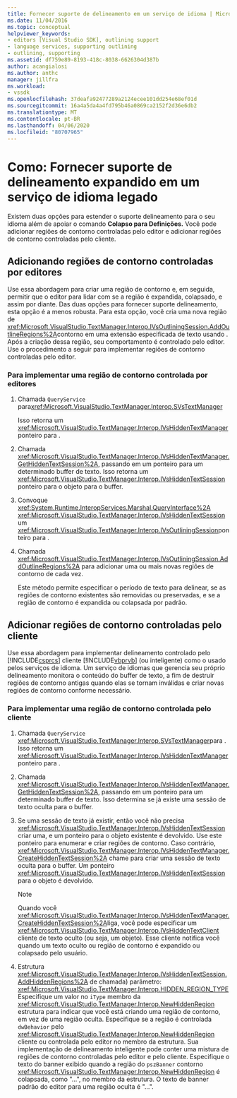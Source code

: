 ```yaml
---
title: Fornecer suporte de delineamento em um serviço de idioma | Microsoft Docs
ms.date: 11/04/2016
ms.topic: conceptual
helpviewer_keywords:
- editors [Visual Studio SDK], outlining support
- language services, supporting outlining
- outlining, supporting
ms.assetid: df759e89-8193-418c-8038-6626304d387b
author: acangialosi
ms.author: anthc
manager: jillfra
ms.workload:
- vssdk
ms.openlocfilehash: 37deafa92477289a2124ecee101dd254e68ef01d
ms.sourcegitcommit: 16a4a5da4a4fd795b46a0869ca2152f2d36e6db2
ms.translationtype: MT
ms.contentlocale: pt-BR
ms.lasthandoff: 04/06/2020
ms.locfileid: "80707965"
---
```

# <a name="how-to-provide-expanded-outlining-support-in-a-legacy-language-service"></a>Como: Fornecer suporte de delineamento expandido em um serviço de idioma legado
Existem duas opções para estender o suporte delineamento para o seu idioma além de apoiar o comando **Colapso para Definições.** Você pode adicionar regiões de contorno controladas pelo editor e adicionar regiões de contorno controladas pelo cliente.

## <a name="adding-editor-controlled-outline-regions"></a>Adicionando regiões de contorno controladas por editores
 Use essa abordagem para criar uma região de contorno e, em seguida, permitir que o editor para lidar com se a região é expandida, colapsado, e assim por diante. Das duas opções para fornecer suporte delineamento, esta opção é a menos robusta. Para esta opção, você cria uma nova região de <xref:Microsoft.VisualStudio.TextManager.Interop.IVsOutliningSession.AddOutlineRegions%2A>contorno em uma extensão especificada de texto usando . Após a criação dessa região, seu comportamento é controlado pelo editor. Use o procedimento a seguir para implementar regiões de contorno controladas pelo editor.

### <a name="to-implement-an-editor-controlled-outline-region"></a>Para implementar uma região de contorno controlada por editores

1. Chamada `QueryService` para<xref:Microsoft.VisualStudio.TextManager.Interop.SVsTextManager>

     Isso retorna um <xref:Microsoft.VisualStudio.TextManager.Interop.IVsHiddenTextManager>ponteiro para .

2. Chamada <xref:Microsoft.VisualStudio.TextManager.Interop.IVsHiddenTextManager.GetHiddenTextSession%2A>, passando em um ponteiro para um determinado buffer de texto. Isso retorna um <xref:Microsoft.VisualStudio.TextManager.Interop.IVsHiddenTextSession> ponteiro para o objeto para o buffer.

3. Convoque <xref:System.Runtime.InteropServices.Marshal.QueryInterface%2A> <xref:Microsoft.VisualStudio.TextManager.Interop.IVsHiddenTextSession> um <xref:Microsoft.VisualStudio.TextManager.Interop.IVsOutliningSession>ponteiro para .

4. Chamada <xref:Microsoft.VisualStudio.TextManager.Interop.IVsOutliningSession.AddOutlineRegions%2A> para adicionar uma ou mais novas regiões de contorno de cada vez.

     Este método permite especificar o período de texto para delinear, se as regiões de contorno existentes são removidas ou preservadas, e se a região de contorno é expandida ou colapsada por padrão.

## <a name="add-client-controlled-outline-regions"></a>Adicionar regiões de contorno controladas pelo cliente
 Use essa abordagem para implementar delineamento controlado pelo [!INCLUDE[csprcs](../../data-tools/includes/csprcs_md.md)] cliente [!INCLUDE[vbprvb](../../code-quality/includes/vbprvb_md.md)] (ou inteligente) como o usado pelos serviços de idioma. Um serviço de idiomas que gerencia seu próprio delineamento monitora o conteúdo do buffer de texto, a fim de destruir regiões de contorno antigas quando elas se tornam inválidas e criar novas regiões de contorno conforme necessário.

### <a name="to-implement-a-client-controlled-outline-region"></a>Para implementar uma região de contorno controlada pelo cliente

1. Chamada `QueryService` <xref:Microsoft.VisualStudio.TextManager.Interop.SVsTextManager>para . Isso retorna um <xref:Microsoft.VisualStudio.TextManager.Interop.IVsHiddenTextManager>ponteiro para .

2. Chamada <xref:Microsoft.VisualStudio.TextManager.Interop.IVsHiddenTextManager.GetHiddenTextSession%2A>, passando em um ponteiro para um determinado buffer de texto. Isso determina se já existe uma sessão de texto oculta para o buffer.

3. Se uma sessão de texto já existir, então você não precisa <xref:Microsoft.VisualStudio.TextManager.Interop.IVsHiddenTextSession> criar uma, e um ponteiro para o objeto existente é devolvido. Use este ponteiro para enumerar e criar regiões de contorno. Caso contrário, <xref:Microsoft.VisualStudio.TextManager.Interop.IVsHiddenTextManager.CreateHiddenTextSession%2A> chame para criar uma sessão de texto oculta para o buffer. Um ponteiro <xref:Microsoft.VisualStudio.TextManager.Interop.IVsHiddenTextSession> para o objeto é devolvido.

    > [!NOTE]
    > Quando você <xref:Microsoft.VisualStudio.TextManager.Interop.IVsHiddenTextManager.CreateHiddenTextSession%2A>liga, você pode especificar um <xref:Microsoft.VisualStudio.TextManager.Interop.IVsHiddenTextClient> cliente de texto oculto (ou seja, um objeto). Esse cliente notifica você quando um texto oculto ou região de contorno é expandido ou colapsado pelo usuário.

4. Estrutura <xref:Microsoft.VisualStudio.TextManager.Interop.IVsHiddenTextSession.AddHiddenRegions%2A> de chamada) parâmetro: <xref:Microsoft.VisualStudio.TextManager.Interop.HIDDEN_REGION_TYPE> Especifique um valor no `iType` membro da <xref:Microsoft.VisualStudio.TextManager.Interop.NewHiddenRegion> estrutura para indicar que você está criando uma região de contorno, em vez de uma região oculta. Especifique se a região é controlada `dwBehavior` pelo <xref:Microsoft.VisualStudio.TextManager.Interop.NewHiddenRegion> cliente ou controlada pelo editor no membro da estrutura. Sua implementação de delineamento inteligente pode conter uma mistura de regiões de contorno controladas pelo editor e pelo cliente. Especifique o texto do banner exibido quando a região do `pszBanner` contorno <xref:Microsoft.VisualStudio.TextManager.Interop.NewHiddenRegion> é colapsada, como "...", no membro da estrutura. O texto de banner padrão do editor para uma região oculta é "...".
